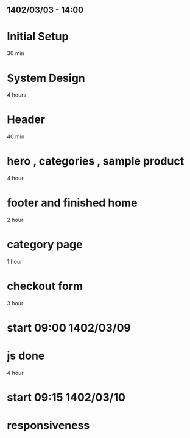 ## 1402/03/03 - 14:00

# Initial Setup

30 min

# System Design

4 hours

# Header

40 min

# hero , categories , sample product

4 hour

# footer and finished home

2 hour

# category page

1 hour

# checkout form

3 hour

# start 09:00 1402/03/09

# js done

4 hour

# start 09:15 1402/03/10

# responsiveness
